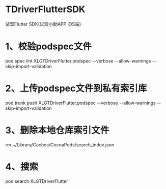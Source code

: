 # TDriverFlutterSDK

试驾Flutter SDK(试驾小助APP iOS端)

# 1、校验podspec文件
pod spec lint XLGTDriverFlutter.podspec --verbose --allow-warnings --skip-import-validation

# 2、上传podspec文件到私有索引库
pod trunk push XLGTDriverFlutter.podspec --verbose --allow-warnings --skip-import-validation

# 3、删除本地仓库索引文件
rm ~/Library/Caches/CocoaPods/search_index.json

# 4、搜索
pod search XLGTDriverFlutter